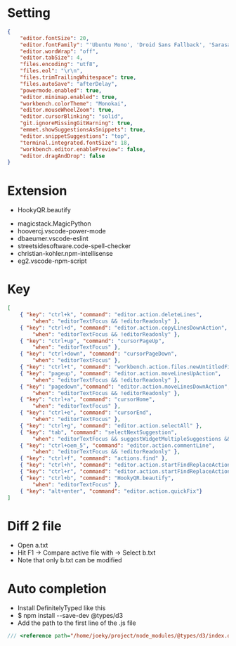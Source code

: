 Setting
=====
```json
{
    "editor.fontSize": 20,
    "editor.fontFamily": "'Ubuntu Mono', 'Droid Sans Fallback', 'Sarasa Mono TC', 'Consolas', 'NSimsun', monospace",
    "editor.wordWrap": "off",
    "editor.tabSize": 4,
    "files.encoding": "utf8",
    "files.eol": "\r\n",
    "files.trimTrailingWhitespace": true,
    "files.autoSave": "afterDelay",
    "powermode.enabled": true,
    "editor.minimap.enabled": true,
    "workbench.colorTheme": "Monokai",
    "editor.mouseWheelZoom": true,
    "editor.cursorBlinking": "solid",
    "git.ignoreMissingGitWarning": true,
    "emmet.showSuggestionsAsSnippets": true,
    "editor.snippetSuggestions": "top",
    "terminal.integrated.fontSize": 18,
    "workbench.editor.enablePreview": false,
    "editor.dragAndDrop": false
}
```

Extension
=====
* HookyQR.beautify
<!-- * GitLens -->
* magicstack.MagicPython
* hoovercj.vscode-power-mode
* dbaeumer.vscode-eslint
* streetsidesoftware.code-spell-checker
* christian-kohler.npm-intellisense
* eg2.vscode-npm-script

Key
=====
```json
[
    { "key": "ctrl+k", "command": "editor.action.deleteLines",
        "when": "editorTextFocus && !editorReadonly" },
    { "key": "ctrl+d", "command": "editor.action.copyLinesDownAction",
        "when": "editorTextFocus && !editorReadonly" },
    { "key": "ctrl+up", "command": "cursorPageUp",
        "when": "editorTextFocus" },
    { "key": "ctrl+down", "command": "cursorPageDown",
        "when": "editorTextFocus" },
    { "key": "ctrl+t", "command": "workbench.action.files.newUntitledFile" },
    { "key": "pageup", "command": "editor.action.moveLinesUpAction",
        "when": "editorTextFocus && !editorReadonly" },
    { "key": "pagedown","command": "editor.action.moveLinesDownAction",
        "when": "editorTextFocus && !editorReadonly" },
    { "key": "ctrl+a", "command": "cursorHome",
        "when": "editorTextFocus" },
    { "key": "ctrl+e", "command": "cursorEnd",
        "when": "editorTextFocus" },
    { "key": "ctrl+g", "command": "editor.action.selectAll" },
    { "key": "tab", "command": "selectNextSuggestion",
        "when": "editorTextFocus && suggestWidgetMultipleSuggestions && suggestWidgetVisible" },
    { "key": "ctrl+oem_5", "command": "editor.action.commentLine",
        "when": "editorTextFocus && !editorReadonly" },
    { "key": "ctrl+f", "command": "actions.find" },
    { "key": "ctrl+h", "command": "editor.action.startFindReplaceAction" },
    { "key": "ctrl+r", "command": "editor.action.startFindReplaceAction" },
    { "key": "ctrl+b", "command": "HookyQR.beautify",
        "when": "editorTextFocus" },
    { "key": "alt+enter", "command": "editor.action.quickFix"}
]
```

Diff 2 file
=====
* Open a.txt
* Hit F1 -> Compare active file with -> Select b.txt
* Note that only b.txt can be modified

Auto completion
=====
* Install DefinitelyTyped like this
* $ npm install --save-dev @types/d3
* Add the path to the first line of the .js file
```javascript
/// <reference path="/home/joeky/project/node_modules/@types/d3/index.d.ts" />
```

